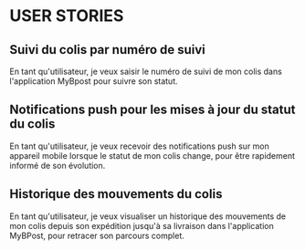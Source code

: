 # USER STORIES #

## Suivi du colis par numéro de suivi ##

En tant qu'utilisateur, je veux saisir le numéro de suivi de mon colis dans l'application MyBpost pour suivre son statut.

## Notifications push pour les mises à jour du statut du colis ##

En tant qu'utilisateur, je veux recevoir des notifications push sur mon appareil mobile lorsque le statut de mon colis change, pour être rapidement informé de son évolution.

## Historique des mouvements du colis ##

En tant qu'utilisateur, je veux visualiser un historique des mouvements de mon colis depuis son expédition jusqu'à sa livraison dans l'application MyBPost, pour retracer son parcours complet.
